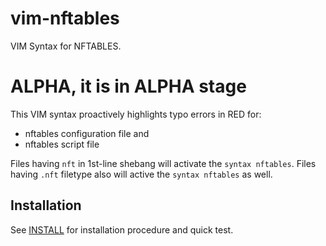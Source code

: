 # vim-nftables

VIM Syntax for NFTABLES.

# ALPHA, it is in ALPHA stage #

This VIM syntax proactively highlights typo errors in RED for:

* nftables configuration file and 
* nftables script file

Files having `nft` in 1st-line shebang will activate the `syntax nftables`.
Files having `.nft` filetype also will active the `syntax nftables` as well.


## Installation

See [INSTALL](https://github.com/egberts/vim-nftables/blob/master/INSTALL.md)
for installation procedure and quick test.

